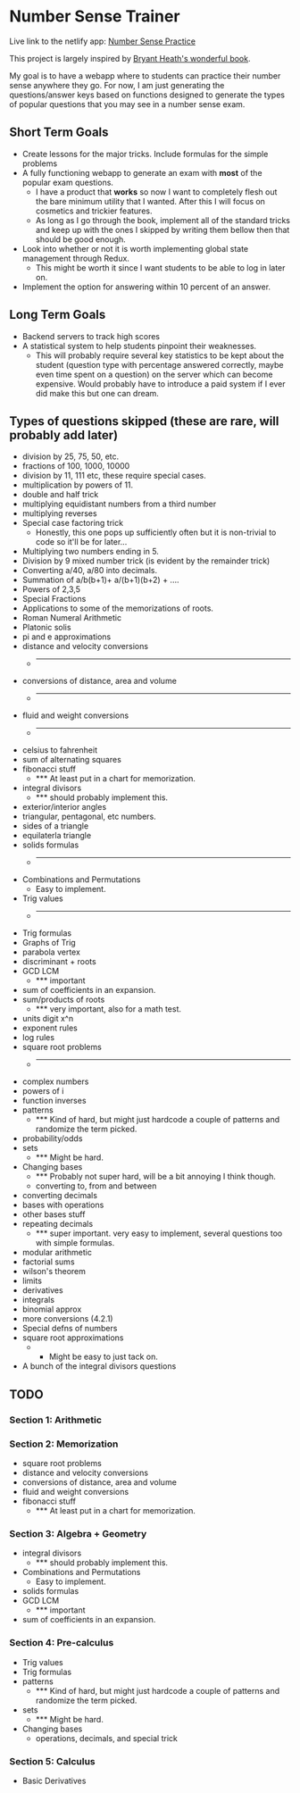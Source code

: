 # Number Sense Trainer

Live link to the netlify app: [Number Sense Practice](https://numbersensetricks.netlify.app/)

This project is largely inspired by [Bryant Heath's wonderful book](https://bryantheath.com/files/2018/04/Heath_NSTricks_revA.pdf).

My goal is to have a webapp where to students can practice their number sense anywhere they go. For now, I am just generating the questions/answer keys based on functions designed to generate the types of popular questions that you may see in a number sense exam.

## Short Term Goals
- Create lessons for the major tricks. Include formulas for the simple problems
- A fully functioning webapp to generate an exam with **most** of the popular exam questions.
    - I have a product that **works** so now I want to completely flesh out the bare minimum utility that I wanted. After this I will focus on cosmetics and trickier features.
    - As long as I go through the book, implement all of the standard tricks and keep up with the ones I skipped by writing them bellow then that should be good enough.
- Look into whether or not it is worth implementing global state management through Redux.
    - This might be worth it since I want students to be able to log in later on. 
- Implement the option for answering within 10 percent of an answer.


## Long Term Goals
- Backend servers to track high scores
- A statistical system to help students pinpoint their weaknesses.
    - This will probably require several key statistics to be kept about the student (question type with percentage answered correctly, maybe even time spent on a question) on the server which can become expensive. Would probably have to introduce a paid system if I ever did make this but one can dream.

## Types of questions skipped (these are rare, will probably add later)
- division by 25, 75, 50, etc.
- fractions of 100, 1000, 10000
- division by 11, 111 etc, these require special cases.
- multiplication by powers of 11.
- double and half trick
- multiplying equidistant numbers from a third number
- multiplying reverses
- Special case factoring trick
    - Honestly, this one pops up sufficiently often but it is non-trivial to code so it'll be for later...
- Multiplying two numbers ending in 5.
- Division by 9 mixed number trick (is evident by the remainder trick)
- Converting a/40, a/80 into decimals.
- Summation of a/b(b+1)+ a/(b+1)(b+2) + ....
- Powers of 2,3,5
- Special Fractions
- Applications to some of the memorizations of roots.
- Roman Numeral Arithmetic
- Platonic solis
- pi and e approximations
- distance and velocity conversions
    - ***
- conversions of distance, area and volume
    - ****
- fluid and weight conversions
    - ****
- celsius to fahrenheit
- sum of alternating squares
- fibonacci stuff
    - *** At least put in a chart for memorization.
- integral divisors
    - *** should probably implement this.
- exterior/interior angles
- triangular, pentagonal, etc numbers.
- sides of a triangle
- equilaterla triangle
- solids formulas
    - ***
- Combinations and Permutations 
    - Easy to implement.
- Trig values
    - *** 
- Trig formulas
- Graphs of Trig
- parabola vertex
- discriminant + roots
- GCD LCM 
    - *** important
- sum of coefficients in an expansion.
- sum/products of roots 
    - *** very important, also for a math test.
- units digit x^n
- exponent rules
- log rules
- square root problems 
    - ***
- complex numbers
- powers of i
- function inverses
- patterns
    - *** Kind of hard, but might just hardcode a couple of patterns and randomize the term picked.
- probability/odds
- sets 
    - *** Might be hard.
- Changing bases
    - *** Probably not super hard, will be a bit annoying I think though.
    - converting to, from and between
- converting decimals
- bases with operations
- other bases stuff
- repeating decimals
    - *** super important. very easy to implement, several questions too with simple formulas.
- modular arithmetic
- factorial sums
- wilson's theorem
- limits
- derivatives
- integrals
- binomial approx
- more conversions (4.2.1)
- Special defns of numbers
- square root approximations
    - * Might be easy to just tack on.
- A bunch of the integral divisors questions
## TODO

### Section 1: Arithmetic
### Section 2: Memorization
- square root problems 
- distance and velocity conversions
- conversions of distance, area and volume
- fluid and weight conversions
- fibonacci stuff
    - *** At least put in a chart for memorization.

### Section 3: Algebra + Geometry
- integral divisors
    - *** should probably implement this.
- Combinations and Permutations 
    - Easy to implement.
- solids formulas
- GCD LCM 
    - *** important
- sum of coefficients in an expansion.
### Section 4: Pre-calculus
- Trig values
- Trig formulas
- patterns
    - *** Kind of hard, but might just hardcode a couple of patterns and randomize the term picked.
- sets 
    - *** Might be hard.
- Changing bases
   - operations, decimals, and special trick
### Section 5: Calculus
- Basic Derivatives